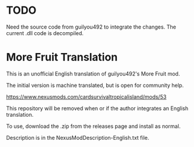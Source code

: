
# TODO
Need the source code from guilyou492 to integrate the changes.  The current .dll code is decompiled.

# More Fruit Translation
This is an unofficial English translation of guilyou492's More Fruit mod.

The initial version is machine translated, but is open for community help.

https://www.nexusmods.com/cardsurvivaltropicalisland/mods/53

This repository will be removed when or if the author integrates an English translation.

To use, download the .zip from the releases page and install as normal.

Description is in the NexusModDescription-English.txt file.

